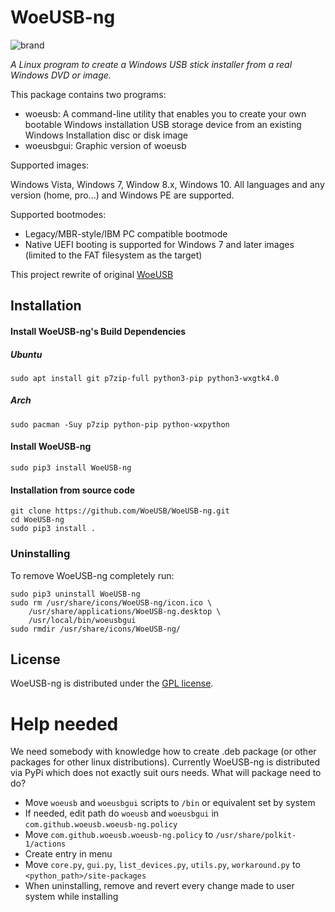 # WoeUSB-ng
![brand](https://raw.githubusercontent.com/WoeUSB/WoeUSB-ng/master/WoeUSB/data/woeusb-logo.png)

_A Linux program to create a Windows USB stick installer from a real Windows DVD or image._

This package contains two programs:

* woeusb: A command-line utility that enables you to create your own bootable Windows installation USB storage device from an existing Windows Installation disc or disk image
* woeusbgui: Graphic version of woeusb

Supported images:

Windows Vista, Windows 7, Window 8.x, Windows 10. All languages and any version (home, pro...) and Windows PE are supported.

Supported bootmodes:

* Legacy/MBR-style/IBM PC compatible bootmode
* Native UEFI booting is supported for Windows 7 and later images (limited to the FAT filesystem as the target)

This project rewrite of original [WoeUSB](https://github.com/slacka/WoeUSB) 

## Installation

#### Install WoeUSB-ng's Build Dependencies

##### Ubuntu
```shell
sudo apt install git p7zip-full python3-pip python3-wxgtk4.0 
```
##### Arch
```shell
sudo pacman -Suy p7zip python-pip python-wxpython
```

#### Install WoeUSB-ng
```shell
sudo pip3 install WoeUSB-ng
```

#### Installation from source code
```shell
git clone https://github.com/WoeUSB/WoeUSB-ng.git
cd WoeUSB-ng
sudo pip3 install .
```

### Uninstalling

To remove WoeUSB-ng completely run:
```shell
sudo pip3 uninstall WoeUSB-ng
sudo rm /usr/share/icons/WoeUSB-ng/icon.ico \
    /usr/share/applications/WoeUSB-ng.desktop \
    /usr/local/bin/woeusbgui
sudo rmdir /usr/share/icons/WoeUSB-ng/
```

## License
WoeUSB-ng is distributed under the [GPL license](https://github.com/WoeUSB/WoeUSB-ng/blob/master/COPYING).

# Help needed
We need somebody with knowledge how to create .deb package (or other packages for other linux distributions).
Currently WoeUSB-ng is distributed via PyPi which does not exactly suit ours needs.
What will package need to do? 
- Move `woeusb` and `woeusbgui` scripts to `/bin` or equivalent set by system
- If needed, edit path do `woeusb` and `woeusbgui` in `com.github.woeusb.woeusb-ng.policy`
- Move `com.github.woeusb.woeusb-ng.policy` to `/usr/share/polkit-1/actions`
- Create entry in menu
- Move `core.py`, `gui.py`, `list_devices.py`, `utils.py`, `workaround.py` to `<python_path>/site-packages`
- When uninstalling, remove and revert every change made to user system while installing
